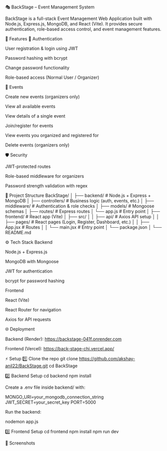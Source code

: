 🎭 BackStage – Event Management System

BackStage is a full-stack Event Management Web Application built with Node.js, Express.js, MongoDB, and React (Vite).
It provides secure authentication, role-based access control, and event management features.

🚀 Features
🔑 Authentication

User registration & login using JWT

Password hashing with bcrypt

Change password functionality

Role-based access (Normal User / Organizer)

🎉 Events

Create new events (organizers only)

View all available events

View details of a single event

Join/register for events

View events you organized and registered for

Delete events (organizers only)

🛡️ Security

JWT-protected routes

Role-based middleware for organizers

Password strength validation with regex

📂 Project Structure
BackStage/
│
├── backend/                 # Node.js + Express + MongoDB
│   ├── controllers/         # Business logic (auth, events, etc.)
│   ├── middleware/          # Authentication & role checks
│   ├── models/              # Mongoose schemas
│   ├── routes/              # Express routes
│   └── app.js               # Entry point
│
├── frontend/                # React app (Vite)
│   ├── src/
│   │   ├── api/             # Axios API setup
│   │   ├── pages/           # React pages (Login, Register, Dashboard, etc.)
│   │   ├── App.jsx          # Routes
│   │   └── main.jsx         # Entry point
│   └── package.json
│
└── README.md

⚙️ Tech Stack
Backend

Node.js + Express.js

MongoDB with Mongoose

JWT for authentication

bcrypt for password hashing

Frontend

React (Vite)

React Router for navigation

Axios for API requests

🌐 Deployment

Backend (Render): https://backstage-041f.onrender.com

Frontend (Vercel): https://back-stage-chi.vercel.app/

⚡ Setup
1️⃣ Clone the repo
git clone https://github.com/akshay-anil22/BackStage.git
cd BackStage

2️⃣ Backend Setup
cd backend
npm install


Create a .env file inside backend/ with:

MONGO_URI=your_mongodb_connection_string
JWT_SECRET=your_secret_key
PORT=5000


Run the backend:

nodemon app.js

3️⃣ Frontend Setup
cd frontend
npm install
npm run dev

📸 Screenshots
